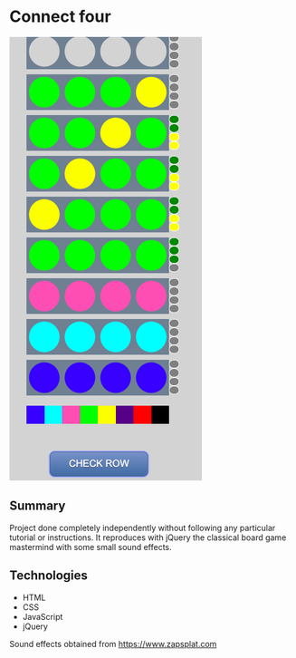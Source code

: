 # Connect four

![](/screen.png)

## Summary

Project done completely independently without following any particular tutorial or instructions. It reproduces with jQuery the classical board game mastermind with some small sound effects.

## Technologies

- HTML
- CSS
- JavaScript
- jQuery

Sound effects obtained from https://www.zapsplat.com
